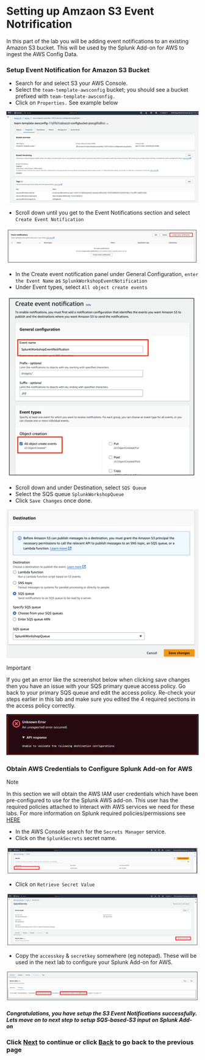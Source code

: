 # Setting up Amzaon S3 Event Notrification
In this part of the lab you will be adding event notifications to an existing Amazon S3 bucket. This will be used by the Splunk Add-on for AWS to ingest the AWS Config Data. 

### Setup Event Notification for Amazon S3 Bucket
- Search for and select S3 your AWS Console. 
- Select the `team-template-awsconfig` bucket; you should see a bucket prefixed with `team-template-awsconfig.` 
- Click on `Properties.` See example below

![image_tag](/static/10_awsaddon/setup_aws/Image_9.png) 


- Scroll down until you get to the Event Notifications section and select `Create Event Notification` 


![image_tag](/static/10_awsaddon/setup_aws/Image_10.png) 


- In the Create event notification panel under General Configuration, `enter the Event Name` as `SplunkWorkshopEventNotification`
- Under Event types, select `All object create events`


![image_tag](/static/10_awsaddon/setup_aws/Image_11.png) 


- Scroll down and under Destination, select `SQS Queue` 
- Select the SQS queue `SplunkWorkshopQueue`  
- Click `Save Changes` once done.


![image_tag](/static/10_awsaddon/setup_aws/Image_12.png) 

>[!IMPORTANT]
>If you get an error like the screenshot below when clicking save changes then you have an issue with your SQS primary queue access policy. Go back to your primary SQS queue and edit the access policy. Re-check your steps earlier in this lab and make sure you edited the 4 required sections in the access policy correctly.

![image_tag](/static/10_awsaddon/setup_aws/setups3notification-errorscreenshot.png)


### Obtain AWS Credentials to Configure Splunk Add-on for AWS
>[!NOTE]
>In this section we will obtain the AWS IAM user credentials which have been pre-configured to use for the Splunk AWS add-on. This user has the required policies attached to interact with AWS services we need for these labs. For more information on Splunk required policies/permissions see <a>[HERE](https://splunk.github.io/splunk-add-on-for-amazon-web-services/ConfigureInputs/) </a>


- In the AWS Console search for the `Secrets Manager` service. 
- Click on the `SplunkSecrets` secret name. 

![image_tag](/static/10_awsaddon/setup_aws/Image_13.png) 

- Click on `Retrieve Secret Value`

![image_tag](/static/10_awsaddon/setup_aws/Image_14.png) 

- Copy the `accesskey` & `secretkey` somewhere (eg notepad). These will be used in the next lab to configure your Splunk Add-on for AWS. 

![image_tag](/static/10_awsaddon/setup_aws/Image_15.png) 


##### Congratulations, you have setup the S3 Event Notifications successfully. Lets move on to next step to setup SQS-based-S3 input on Splunk Add-on

### Click <a>[Next](/content/Lab1_awsaddon/setup_add_on.md)</a> to continue or click <a>[Back](/content/Lab1_awsaddon/setup_aws_sqs.md) to go back to the previous page</a>